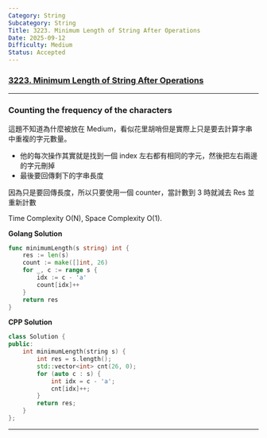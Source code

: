 ```yaml
---
Category: String
Subcategory: String
Title: 3223. Minimum Length of String After Operations
Date: 2025-09-12
Difficulty: Medium
Status: Accepted
---
```

### [3223. Minimum Length of String After Operations]

[3223. Minimum Length of String After Operations]: https://leetcode.com/problems/minimum-length-of-string-after-operations

---

### Counting the frequency of the characters

這題不知道為什麼被放在 Medium，看似花里胡哨但是實際上只是要去計算字串中重複的字元數量。

-   他的每次操作其實就是找到一個 index 左右都有相同的字元，然後把左右兩邊的字元刪掉
-   最後要回傳剩下的字串長度

因為只是要回傳長度，所以只要使用一個 counter，當計數到 3 時就減去 Res 並重新計數

Time Complexity O(N), Space Complexity O(1).

**Golang Solution**
```go
func minimumLength(s string) int {
    res := len(s)
    count := make([]int, 26)
    for _, c := range s {
        idx := c - 'a'
        count[idx]++
    }
    return res   
}
```

**CPP Solution**
```cpp
class Solution {
public:
    int minimumLength(string s) {
        int res = s.length();
        std::vector<int> cnt(26, 0);
        for (auto c : s) {
            int idx = c - 'a';
            cnt[idx]++;
        }
        return res;
    }
};
```

---